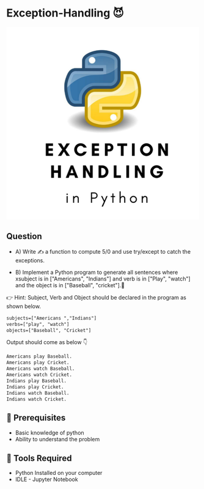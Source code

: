# Exception-Handling 😈

![image](https://github.com/Ganeshuthiravasagam/Exception-Handling/blob/main/Exception%20Handling.png)

## Question

- A) Write ✍ a function to compute 5/0 and use try/except to catch the exceptions. 

- B) Implement a Python program to generate all sentences where xsubject is in
["Americans", "Indians"] and verb is in ["Play", "watch"] and the object is in
["Baseball", "cricket"].🤞

👉    Hint: Subject, Verb and Object should be declared in the program as shown below.

    subjects=["Americans ","Indians"]
    verbs=["play", "watch"]
    objects=["Baseball", "Cricket"]

Output should come as below 👇

    Americans play Baseball.
    Americans play Cricket.
    Americans watch Baseball.
    Americans watch Cricket.
    Indians play Baseball.
    Indians play Cricket.
    Indians watch Baseball.
    Indians watch Cricket.
    
## 🌟 Prerequisites 
- Basic knowledge of python
- Ability to understand the problem

## 🌟 Tools Required
- Python Installed on your computer
- IDLE - Jupyter Notebook 
